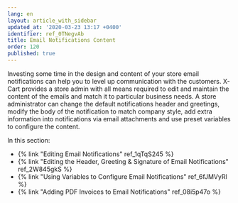 ```yaml
---
lang: en
layout: article_with_sidebar
updated_at: '2020-03-23 13:17 +0400'
identifier: ref_0TNegvAb
title: Email Notifications Content
order: 120
published: true
---
```

Investing some time in the design and content of your store email notifications can help you to level up communication with the customers. X-Cart provides a store admin with all means required to edit and maintain the content of the emails and match it to particular business needs. A store administrator can change the default notifications header and greetings, modify the body of the notification to match company style, add extra information into notifications via email attachments and use preset variables to configure the content.

In this section:
*  {% link "Editing Email Notifications" ref_1qTqS245 %}
*  {% link "Editing the Header, Greeting &amp; Signature of Email Notifications" ref_2W845gkS %}
*  {% link "Using Variables to Configure Email  Notifications" ref_6fJMVyRl %}
*  {% link "Adding PDF Invoices to Email Notifications" ref_08i5p47o %}